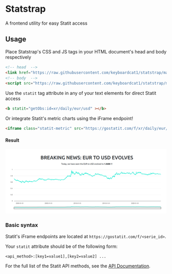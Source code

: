 # Statstrap

A frontend utility for easy Statit access

## Usage

Place Statstrap's CSS and JS tags in your HTML document's head and body respectively

```html
<!-- head  -->
<link href="https://raw.githubusercontent.com/keyboardcat1/statstrap/main/src/statstrap.css" rel="stylesheet" />
<!-- body  -->
<script src="https://raw.githubusercontent.com/keyboardcat1/statstrap/main/src/statstrap.py"></script>
```

Use the `statit` tag attribute in any of your text elements for direct Statit access

```html
<b statit="getObs:id=xr/daily/eur/usd" ></b>
```

Or integrate Statit's metric charts using the iFrame endpoint!

```html
<iframe class="statit-metric" src="https://gostatit.com/f/xr/daily/eur/gbp"></iframe>
```

#### Result

<img src="examples/image.png"/>


### Basic syntax

Statit's iFrame endpoints are located at `https://gostatit.com/f/<serie_id>`. 

Your `statit` attribute should be of the following form:

```
<api_method>:[key1=value1],[key2=value2] ...
```

For the full list of the Statit API methods, see the [API Documentation]().